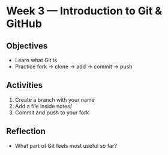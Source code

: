# Week 3 — Introduction to Git & GitHub

## Objectives
- Learn what Git is
- Practice fork → clone → add → commit → push

## Activities
1. Create a branch with your name
2. Add a file inside notes/
3. Commit and push to your fork

## Reflection
- What part of Git feels most useful so far?

